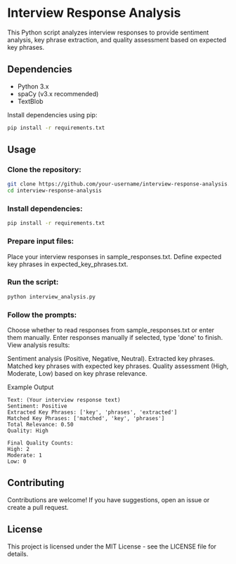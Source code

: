 # Interview Response Analysis

This Python script analyzes interview responses to provide sentiment analysis, key phrase extraction, and quality assessment based on expected key phrases.

## Dependencies
- Python 3.x
- spaCy (v3.x recommended)
- TextBlob

Install dependencies using pip:
```bash
pip install -r requirements.txt
```

## Usage
### Clone the repository:
```bash
git clone https://github.com/your-username/interview-response-analysis.git
cd interview-response-analysis
```

### Install dependencies:
```bash
pip install -r requirements.txt
```

### Prepare input files:

Place your interview responses in sample_responses.txt.
Define expected key phrases in expected_key_phrases.txt.


### Run the script:

```bash
python interview_analysis.py
```

### Follow the prompts:

Choose whether to read responses from sample_responses.txt or enter them manually.
Enter responses manually if selected, type 'done' to finish.
View analysis results:

Sentiment analysis (Positive, Negative, Neutral).
Extracted key phrases.
Matched key phrases with expected key phrases.
Quality assessment (High, Moderate, Low) based on key phrase relevance.

Example Output
```Response 1:
Text: (Your interview response text)
Sentiment: Positive
Extracted Key Phrases: ['key', 'phrases', 'extracted']
Matched Key Phrases: ['matched', 'key', 'phrases']
Total Relevance: 0.50
Quality: High

Final Quality Counts:
High: 2
Moderate: 1
Low: 0
```

## Contributing
Contributions are welcome! If you have suggestions, open an issue or create a pull request.

## License
This project is licensed under the MIT License - see the LICENSE file for details.

